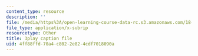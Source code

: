 ```yaml
---
content_type: resource
description: ''
file: /media/https%3A/open-learning-course-data-rc.s3.amazonaws.com/18-03sc-differential-equations-fall-2011/4ff88ffd70a4c8022e824cdf7018090a_2SuTN8rpe4I.srt
file_type: application/x-subrip
resourcetype: Other
title: 3play caption file
uid: 4ff88ffd-70a4-c802-2e82-4cdf7018090a
---
```

